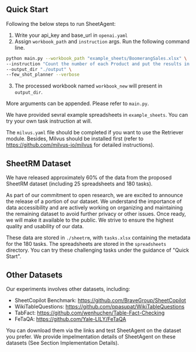 ## Quick Start
Following the below steps to run SheetAgent:
1. Write your api_key and base_url in `openai.yaml`
2. Assign `workbook_path` and `instruction` args. Run the following command line.
```sh
python main.py --workbook_path "example_sheets/BoomerangSales.xlsx" \
--instruction "Count the number of each Product and put the results in a new sheet." \
--output_dir "./output" \ 
--few_shot_planner --verbose
```
3. The processed workbook named `workbook_new` will present in `output_dir`.

More arguments can be appended. Please refer to `main.py`.

We have provided sevral example spreadsheets in `example_sheets`. You can try your own task instruction at will.

The `milvus.yaml` file should be completed if you want to use the Retriever module. Besides, Milvus should be installed first (refer to https://github.com/milvus-io/milvus for detailed instructions).

## SheetRM Dataset
We have released approximately 60% of the data from the proposed SheetRM dataset (including 25 spreadsheets and 180 tasks).

As part of our commitment to open research, we are excited to announce the release of a portion of our dataset. We understand the importance of data accessibility and are actively working on organizing and maintaining the remaining dataset to avoid further privacy or other issues. Once ready, we will make it available to the public. We strive to ensure the highest quality and usability of our data.

These data are stored in `./sheetrm`, with `tasks.xlsx` containing the metadata for the 180 tasks. The spreadsheets are stored in the `spreadsheets` directory. You can try these challenging tasks under the guidance of "Quick Start".


## Other Datasets
Our experiments involves other datasets, including:
- SheetCopilot Benchmark: https://github.com/BraveGroup/SheetCopilot
- WikiTableQuestions: https://github.com/ppasupat/WikiTableQuestions
- TabFact: https://github.com/wenhuchen/Table-Fact-Checking 
- FeTaQA: https://github.com/Yale-LILY/FeTaQA

You can download them via the links and test SheetAgent on the dataset you prefer. We provide impelmentation details of SheetAgent on these datasets (See Section Implementation Details).
